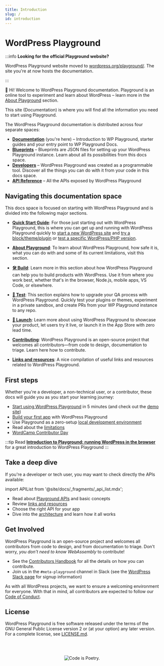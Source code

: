 ```yaml
---
title: Introduction
slug: /
id: introduction
---
```


# WordPress Playground

:::info **Looking for the official Playground website?**

WordPress Playground website moved to [wordpress.org/playground/](https://wordpress.org/playground/). The site you're at now hosts the documentation.

:::

👋 Hi! Welcome to WordPress Playground documentation. Playground is an online tool to experiment and learn about WordPress – learn more in the [About Playground](./02-about-playground.md) section.

This site (Documentation) is where you will find all the information you need to start using Playground.

The WordPress Playground documentation is distributed across four separate spaces:

-   [**Documentation**](/wordpress-playground/) (you're here) – Introduction to WP Playground, starter guides and your entry point to WP Playground Docs.
-   [**Blueprints**](/wordpress-playground/blueprints/index) – Blueprints are JSON files for setting up your WordPress Playground instance. Learn about all its possibilities from this docs space.
-   [**Developers**](/wordpress-playground/build-your-first-app) – WordPress Playground was created as a programmable tool. Discover all the things you can do with it from your code in this docs space.
-   [**API Reference**](/wordpress-playground/api) – All the APIs exposed by WordPress Playground

## Navigating this documentation space

This docs space is focused on starting with WordPress Playground and is divided into the following major sections.

-   **[Quick Start Guide](/wordpress-playground/quick-start-guide)**: For those just starting out with WordPress Playground, this is where you can get up and running with WordPress Playground quickly to [start a new WordPress site](/wordpress-playground/quick-start-guide#start-a-new-wordpress-site) and [try a block/theme/plugin](/wordpress-playground/quick-start-guide#try-a-block-a-theme-or-a-plugin) or [test a specific WordPress/PHP version](/wordpress-playground/quick-start-guide#use-a-specific-wordpress-or-php-version).

-   **[About Playground](/wordpress-playground/about)**: To learn about WordPress Playground, how safe it is, what you can do with and some of its current limitations, visit this section.

-   **[🛠️ Build](/wordpress-playground/build)**: Learn more in this section about how WordPress Playground can help you to build products with WordPress. Use it from where you work best, whether that's in the browser, Node.js, mobile apps, VS Code, or elsewhere.

-   **[📝 Test](/WordPress/test)**: This section explains how to upgrade your QA process with WordPress Playground. Quickly test your plugins or themes, experiment in a private sandbox, and create PRs from your WP Playground instance to any repo.

-   **[🚀 Launch](/WordPress/launch)**: Learn more about using WordPress Playground to showcase your product, let users try it live, or launch it in the App Store with zero lead time.

-   **[Contributing](/wordpress-playground/main/contributing/index)**: WordPress Playground is an open-source project that welcomes all contributors—from code to design, documentation to triage. Learn here how to contribute.

-   **[Links and resources](/wordpress-playground/links-and-resources)**: A nice compilation of useful links and resources related to WordPress Playground.

## First steps

Whether you're a developer, a non-technical user, or a contributor, these docs will guide you as you start your learning journey:

-   [Start using WordPress Playground](./01-quick-start-guide.md) in 5 minutes (and check out the [demo site](https://playground.wordpress.net/))
-   [Build your first app](../developers/03-build-an-app/01-index.md) with WordPress Playground
-   Use Playground as a zero-setup [local development environment](../developers/05-local-development/02-vscode-extension.md)
-   Read about the [limitations](../developers/24-limitations/01-index.md)
-   [WordCamp Contributor Day](./25-contributing/09-contributor-day.md)

:::tip
Read [**Introduction to Playground: running WordPress in the browser**](https://developer.wordpress.org/news/2024/04/05/introduction-to-playground-running-wordpress-in-the-browser/) for a great introduction to WordPress Playground
:::

## Take a deep dive

If you're a developer or tech user, you may want to check directly the APIs available:

import APIList from '@site/docs/\_fragments/\_api_list.mdx';

-   Read about [Playground APIs](../developers/06-playground-apis/01-index.md) and basic concepts
-   Review [links and resources](./26-resources.md)
-   Choose the right API for your app <APIList />
-   Dive into the [architecture](../developers/23-architecture/01-index.md) and learn how it all works

## Get Involved

WordPress Playground is an open-source project and welcomes all contributors from code to design, and from documentation to triage. Don't worry, _you don't need to know WebAssembly_ to contribute!

-   See the [Contributors Handbook](./25-contributing/01-index.md) for all the details on how you can contribute.
-   Join us in the `#meta-playground` channel in Slack (see the [WordPress Slack page](https://make.wordpress.org/chat/) for signup information)

As with all WordPress projects, we want to ensure a welcoming environment for everyone. With that in mind, all contributors are expected to follow our [Code of Conduct](https://make.wordpress.org/handbook/community-code-of-conduct/).

## License

WordPress Playground is free software released under the terms of the GNU General Public License version 2 or (at your option) any later version. For a complete license, see [LICENSE.md](https://github.com/WordPress/wordpress-playground/blob/trunk/LICENSE).

<br/><br/><p align="center"><img src="https://s.w.org/style/images/codeispoetry.png?1" alt="Code is Poetry." /></p>
